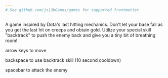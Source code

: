 ```yaml
---
# See github.com/js13kGames/games for supported frontmatter
---
```

A game inspired by Dota's last hitting mechanics. Don't let your base fall as you get the last hit on creeps and obtain gold. Utilize your special skill "backtrack" to push the enemy back and give you a tiny bit of breathing room!

arrow keys to move

backspace to use backtrack skill (10 second cooldown)

spacebar to attack the enemy
